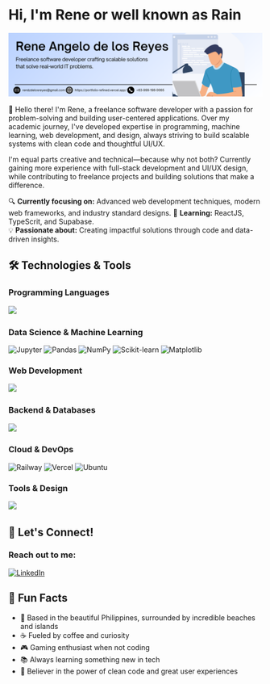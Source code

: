 # Hi, I'm Rene or well known as Rain

![Profile Banner](https://github.com/rendznicoy/rendznicoy/blob/main/LinkedIn%20Cover%20Image.png)

👋 Hello there! I'm  Rene, a freelance software developer with a passion for problem-solving and building user-centered applications. Over my academic journey, I've developed expertise in programming, machine learning, web development, and design, always striving to build scalable systems with clean code and thoughtful UI/UX.

I'm equal parts creative and technical—because why not both? Currently gaining more experience with full-stack development and UI/UX design, while contributing to freelance projects and building solutions that make a difference.

🔍 **Currently focusing on:** Advanced web development techniques, modern web frameworks, and industry standard designs.
🌱 **Learning:** ReactJS, TypeScrit, and Supabase.  
💡 **Passionate about:** Creating impactful solutions through code and data-driven insights.

## 🛠️ Technologies & Tools

<h3 align="left">Programming Languages</h3>
<p align="left">
  <a href="https://skillicons.dev">
    <img src="https://skillicons.dev/icons?i=python,js,cpp,c,java,php,cs,bash" />
  </a>
</p>

<h3 align="left">Data Science & Machine Learning</h3>

![Jupyter](https://img.shields.io/badge/Jupyter-F37626?style=for-the-badge&logo=jupyter&logoColor=white)
![Pandas](https://img.shields.io/badge/Pandas-150458?style=for-the-badge&logo=pandas&logoColor=white)
![NumPy](https://img.shields.io/badge/NumPy-013243?style=for-the-badge&logo=numpy&logoColor=white)
![Scikit-learn](https://img.shields.io/badge/Scikit--learn-F7931E?style=for-the-badge&logo=scikit-learn&logoColor=white)
![Matplotlib](https://img.shields.io/badge/Matplotlib-11557c?style=for-the-badge&logo=python&logoColor=white)

<h3 align="left">Web Development</h3>
<p align="left">
  <a href="https://skillicons.dev">
    <img src="https://skillicons.dev/icons?i=vue,laravel,tailwind,bootstrap,html,css" />
  </a>
</p>

<h3 align="left">Backend & Databases</h3>
<p align="left">
  <a href="https://skillicons.dev">
    <img src="https://skillicons.dev/icons?i=mysql,firebase,docker" />
  </a>
</p>

<h3 align="left">Cloud & DevOps</h3>

![Railway](https://img.shields.io/badge/Railway-0B0D0E?style=for-the-badge&logo=railway&logoColor=white)
![Vercel](https://img.shields.io/badge/Vercel-000000?style=for-the-badge&logo=vercel&logoColor=white)
![Ubuntu](https://img.shields.io/badge/Ubuntu-E95420?style=for-the-badge&logo=ubuntu&logoColor=white)

<h3 align="left">Tools & Design</h3>
<p align="left">
  <a href="https://skillicons.dev">
    <img src="https://skillicons.dev/icons?i=git,github,figma,vscode,postman,photoshop" />
  </a>
</p>

## 🤝 Let's Connect!

<h3 align="left">Reach out to me:</h3>
<p align="left">
  <a href="https://www.linkedin.com/in/rainyjane/" target="_blank">
    <img src="https://skillicons.dev/icons?i=linkedin" alt="LinkedIn"/>
  </a>
</p>

## 💭 Fun Facts

- 🌊 Based in the beautiful Philippines, surrounded by incredible beaches and islands
- ☕ Fueled by coffee and curiosity
- 🎮 Gaming enthusiast when not coding
- 📚 Always learning something new in tech
- 🌟 Believer in the power of clean code and great user experiences
